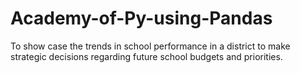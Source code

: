 # Academy-of-Py-using-Pandas
To show case the trends in school performance in a district to make strategic decisions regarding future school budgets and priorities.

